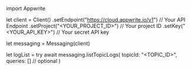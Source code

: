 import Appwrite

let client = Client()
    .setEndpoint("https://cloud.appwrite.io/v1") // Your API Endpoint
    .setProject("<YOUR_PROJECT_ID>") // Your project ID
    .setKey("<YOUR_API_KEY>") // Your secret API key

let messaging = Messaging(client)

let logList = try await messaging.listTopicLogs(
    topicId: "<TOPIC_ID>",
    queries: [] // optional
)

